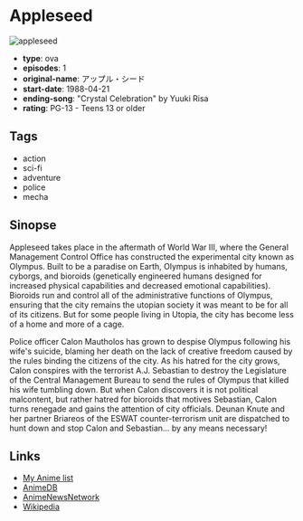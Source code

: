 # Appleseed

![appleseed](https://cdn.myanimelist.net/images/anime/6/27979.jpg)

-   **type**: ova
-   **episodes**: 1
-   **original-name**: アップル・シード
-   **start-date**: 1988-04-21
-   **ending-song**: "Crystal Celebration" by Yuuki Risa
-   **rating**: PG-13 - Teens 13 or older

## Tags

-   action
-   sci-fi
-   adventure
-   police
-   mecha

## Sinopse

Appleseed takes place in the aftermath of World War III, where the General Management Control Office has constructed the experimental city known as Olympus. Built to be a paradise on Earth, Olympus is inhabited by humans, cyborgs, and bioroids (genetically engineered humans designed for increased physical capabilities and decreased emotional capabilities). Bioroids run and control all of the administrative functions of Olympus, ensuring that the city remains the utopian society it was meant to be for all of its citizens. But for some people living in Utopia, the city has become less of a home and more of a cage.

Police officer Calon Mautholos has grown to despise Olympus following his wife's suicide, blaming her death on the lack of creative freedom caused by the rules binding the citizens of the city. As his hatred for the city grows, Calon conspires with the terrorist A.J. Sebastian to destroy the Legislature of the Central Management Bureau to send the rules of Olympus that killed his wife tumbling down. But when Calon discovers it is not political malcontent, but rather hatred for bioroids that motives Sebastian, Calon turns renegade and gains the attention of city officials. Deunan Knute and her partner Briareos of the ESWAT counter-terrorism unit are dispatched to hunt down and stop Calon and Sebastian... by any means necessary!

## Links

-   [My Anime list](https://myanimelist.net/anime/937/Appleseed)
-   [AnimeDB](http://anidb.info/perl-bin/animedb.pl?show=anime&aid=166)
-   [AnimeNewsNetwork](http://www.animenewsnetwork.com/encyclopedia/anime.php?id=512)
-   [Wikipedia](http://en.wikipedia.org/wiki/Appleseed_%28OVA%29)
